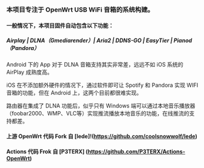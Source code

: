 ### 本项目专注于 OpenWrt USB WiFi 音箱的系统构建。

#### 一般情况下，本项目固件自动包含以下功能：

##### Airplay | DLNA（Gmediarender）| Aria2 | DDNS-GO | EasyTier | Pianod（Pandora）

Android 下的 App 对于 DLNA 音箱支持其实非常差，远远不如 iOS 系统的 AirPlay 成熟度高。

iOS 在不添加额外硬件的情况下，通过软件即可让 Spotify 和 Pandora 实现 WIFI 音箱的功能，但在 Android 上，这两个目前都很难实现。

路由器在集成了 DLNA 功能后，似乎只有 Windows 端可以通过本地音乐播放器（foobar2000、WMP、VLC等）实现推流播放本地音乐的功能，在线推流的支持都差。

#### 上游 OpenWrt 代码 Fork 自 [lede]!(https://github.com/coolsnowwolf/lede)
#### Actions 代码 Frok 自 [P3TERX] (https://github.com/P3TERX/Actions-OpenWrt)

